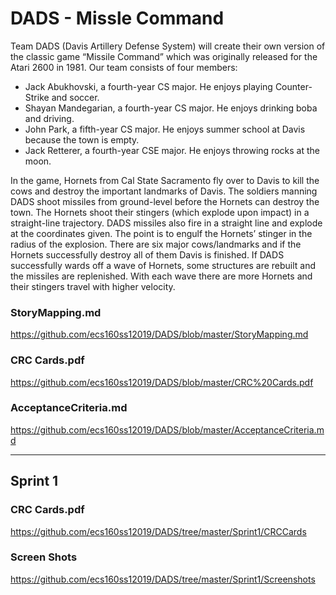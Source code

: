 # DADS - Missle Command

Team DADS (Davis Artillery Defense System) will create their own version of the classic game “Missile Command” which was originally released for the Atari 2600 in 1981. Our team consists of four members: 
* Jack Abukhovski, a fourth-year CS major. He enjoys playing Counter-Strike and soccer. 
* Shayan Mandegarian, a fourth-year CS major. He enjoys drinking boba and driving. 
* John Park, a fifth-year CS major. He enjoys summer school at Davis because the town is empty. 
* Jack Retterer, a fourth-year CSE major. He enjoys throwing rocks at the moon.

In the game, Hornets from Cal State Sacramento fly over to Davis to kill the cows and destroy the important landmarks of Davis. The soldiers manning DADS shoot missiles from ground-level before the Hornets can destroy the town. 
The Hornets shoot their stingers (which explode upon impact) in a straight-line trajectory. DADS missiles also fire in a straight line and explode at the coordinates given. The point is to engulf the Hornets’ stinger in the radius of the explosion.
There are six major cows/landmarks and if the Hornets successfully destroy all of them Davis is finished. If DADS successfully wards off a wave of Hornets, some structures are rebuilt and the missiles are replenished.
With each wave there are more Hornets and their stingers travel with higher velocity.

### StoryMapping.md
https://github.com/ecs160ss12019/DADS/blob/master/StoryMapping.md

### CRC Cards.pdf
https://github.com/ecs160ss12019/DADS/blob/master/CRC%20Cards.pdf

### AcceptanceCriteria.md
https://github.com/ecs160ss12019/DADS/blob/master/AcceptanceCriteria.md

---
## Sprint 1

### CRC Cards.pdf
https://github.com/ecs160ss12019/DADS/tree/master/Sprint1/CRCCards

### Screen Shots
https://github.com/ecs160ss12019/DADS/tree/master/Sprint1/Screenshots
